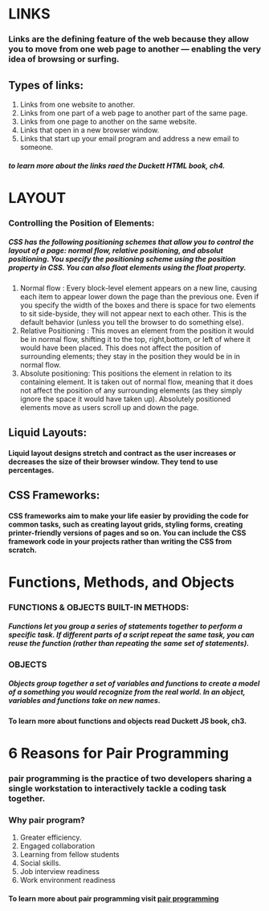 # LINKS
### Links are the defining feature of the web because they allow you to move from one web page to another — enabling the very idea of browsing or surfing.
## Types of links:
1. Links from one website to another.
2. Links from one part of a web page to another part of the same page.
3. Links from one page to another on the same website.
4. Links that open in a new browser window.
5. Links that start up your email program and address a new email to someone.
  
  ##### to learn more about the links raed the Duckett HTML book, ch4.

  # LAYOUT
   ### Controlling the Position of Elements:
   ##### CSS has the following positioning schemes that allow you to control the layout of a page: normal flow, relative positioning, and absolut positioning. You specify the positioning scheme using the position property in CSS. You can also float elements using the float property.
   1. Normal flow : Every block-level element appears on a new line, causing each item to appear lower down the page than the previous one. Even if you specify the width of the boxes and there is space for two elements to sit side-byside, they will not appear next to each other. This is the default behavior (unless you tell the browser to do something else).
   2. Relative Positioning : This moves an element from the position it would be in normal flow, shifting it to the top, right,bottom, or left of where it would have been placed. This does not affect the position of surrounding elements; they stay in the position they would be in in normal flow.
   3. Absolute positioning: This positions the element in relation to its containing element. It is taken out of normal flow, meaning that it does not affect the position of any surrounding elements (as they simply ignore the space it would have taken up). Absolutely positioned elements move as users scroll up and down the page.

   ## Liquid Layouts:
   #### Liquid layout designs stretch and contract as the user increases or decreases the size of their browser window. They tend to use percentages.
    
   ## CSS Frameworks:
   #### CSS frameworks aim to make your life easier by providing the code for common tasks, such as creating layout grids, styling forms, creating printer-friendly versions of pages and so on. You can include the CSS framework code in your projects rather than writing the CSS from scratch.


   # Functions, Methods, and Objects 
   ### FUNCTIONS & OBJECTS BUILT-IN METHODS: 
   ##### Functions let you group a series of statements together to perform a specific task. If different parts of a script repeat the same task, you can reuse the function (rather than repeating the same set of statements).
   ### OBJECTS 
   ##### Objects group together a set of variables and functions to create a model of a something you would recognize from the real world. In an object, variables and functions take on new names.
    
  #### To learn more about functions and objects read Duckett JS book, ch3.

   # 6 Reasons for Pair Programming
   ### pair programming is the practice of two developers sharing a single workstation to interactively tackle a coding task together. 

   ### Why pair program? 
   1. Greater efficiency.
   2. Engaged collaboration
   3. Learning from fellow students
   4. Social skills.
   5. Job interview readiness
   6. Work environment readiness 

   #### To learn more about pair programming visit [pair programming](https://www.codefellows.org/blog/6-reasons-for-pair-programming/)

   
